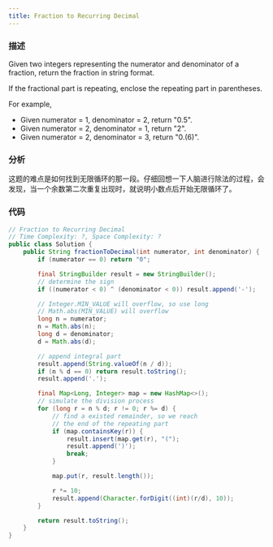 ```yaml
---
title: Fraction to Recurring Decimal
---
```


### 描述

Given two integers representing the numerator and denominator of a fraction, return the fraction in string format.

If the fractional part is repeating, enclose the repeating part in parentheses.

For example,

- Given numerator = 1, denominator = 2, return "0.5".
- Given numerator = 2, denominator = 1, return "2".
- Given numerator = 2, denominator = 3, return "0.(6)".

### 分析

这题的难点是如何找到无限循环的那一段。仔细回想一下人脑进行除法的过程，会发现，当一个余数第二次重复出现时，就说明小数点后开始无限循环了。

### 代码

```java
// Fraction to Recurring Decimal
// Time Complexity: ?, Space Complexity: ?
public class Solution {
    public String fractionToDecimal(int numerator, int denominator) {
        if (numerator == 0) return "0";

        final StringBuilder result = new StringBuilder();
        // determine the sign
        if ((numerator < 0) ^ (denominator < 0)) result.append('-');

        // Integer.MIN_VALUE will overflow, so use long
        // Math.abs(MIN_VALUE) will overflow
        long n = numerator;
        n = Math.abs(n);
        long d = denominator;
        d = Math.abs(d);

        // append integral part
        result.append(String.valueOf(n / d));
        if (n % d == 0) return result.toString();
        result.append('.');

        final Map<Long, Integer> map = new HashMap<>();
        // simulate the division process
        for (long r = n % d; r != 0; r %= d) {
            // find a existed remainder, so we reach
            // the end of the repeating part
            if (map.containsKey(r)) {
                result.insert(map.get(r), "(");
                result.append(')');
                break;
            }

            map.put(r, result.length());

            r *= 10;
            result.append(Character.forDigit((int)(r/d), 10));
        }

        return result.toString();
    }
}
```
